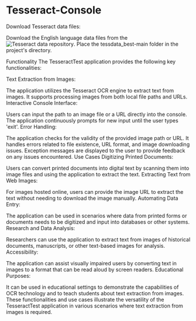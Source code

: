 # Tesseract-Console

Download Tesseract data files:

  Download the English language data files from the ![Tesseract data repository](https://github.com/tesseract-ocr/tessdata_best).
Place the tessdata_best-main folder in the project's directory.

Functionality
The TesseractTest application provides the following key functionalities:

Text Extraction from Images:

The application utilizes the Tesseract OCR engine to extract text from images.
It supports processing images from both local file paths and URLs.
Interactive Console Interface:

Users can input the path to an image file or a URL directly into the console.
The application continuously prompts for new input until the user types 'exit'.
Error Handling:

The application checks for the validity of the provided image path or URL.
It handles errors related to file existence, URL format, and image downloading issues.
Exception messages are displayed to the user to provide feedback on any issues encountered.
Use Cases
Digitizing Printed Documents:

Users can convert printed documents into digital text by scanning them into image files and using the application to extract the text.
Extracting Text from Web Images:

For images hosted online, users can provide the image URL to extract the text without needing to download the image manually.
Automating Data Entry:

The application can be used in scenarios where data from printed forms or documents needs to be digitized and input into databases or other systems.
Research and Data Analysis:

Researchers can use the application to extract text from images of historical documents, manuscripts, or other text-based images for analysis.
Accessibility:

The application can assist visually impaired users by converting text in images to a format that can be read aloud by screen readers.
Educational Purposes:

It can be used in educational settings to demonstrate the capabilities of OCR technology and to teach students about text extraction from images.
These functionalities and use cases illustrate the versatility of the TesseractTest application in various scenarios where text extraction from images is required.
